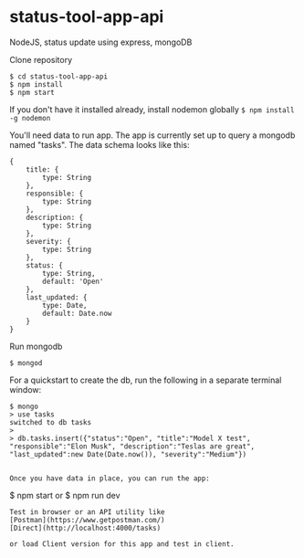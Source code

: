 # status-tool-app-api
NodeJS, status update using express, mongoDB

Clone repository
```
$ cd status-tool-app-api
$ npm install
$ npm start
```
If you don't have it installed already, install nodemon globally
``` $ npm install -g nodemon ```

You'll need data to run app. The app is currently set up to query a mongodb named "tasks".  The data schema looks like this:
```
{
    title: {
        type: String
    },
    responsible: {
        type: String
    },
    description: {
        type: String
    }, 
    severity: {
        type: String
    },
    status: {
        type: String,
        default: 'Open'
    },
    last_updated: {
        type: Date,
        default: Date.now
    }
}
```
Run mongodb
```
$ mongod
```

For a quickstart to create the db, run the following in a separate terminal window:
```
$ mongo
> use tasks
switched to db tasks
> 
> db.tasks.insert({"status":"Open", "title":"Model X test", "responsible":"Elon Musk", "description":"Teslas are great", "last_updated":new Date(Date.now()), "severity":"Medium"})


Once you have data in place, you can run the app:
```
$ npm start
or
$ npm run dev
```
Test in browser or an API utility like 
[Postman](https://www.getpostman.com/)
[Direct](http://localhost:4000/tasks)

or load Client version for this app and test in client.
